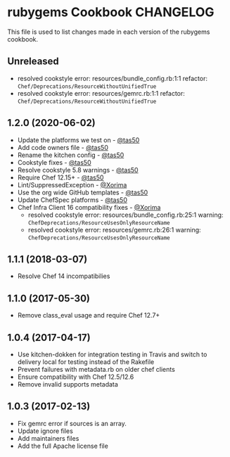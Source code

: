 # rubygems Cookbook CHANGELOG

This file is used to list changes made in each version of the rubygems cookbook.

## Unreleased

- resolved cookstyle error: resources/bundle_config.rb:1:1 refactor: `Chef/Deprecations/ResourceWithoutUnifiedTrue`
- resolved cookstyle error: resources/gemrc.rb:1:1 refactor: `Chef/Deprecations/ResourceWithoutUnifiedTrue`

## 1.2.0 (2020-06-02)

- Update the platforms we test on - [@tas50](https://github.com/tas50)
- Add code owners file - [@tas50](https://github.com/tas50)
- Rename the kitchen config - [@tas50](https://github.com/tas50)
- Cookstyle fixes - [@tas50](https://github.com/tas50)
- Resolve cookstyle 5.8 warnings - [@tas50](https://github.com/tas50)
- Require Chef 12.15+ - [@tas50](https://github.com/tas50)
- Lint/SuppressedException - [@Xorima](https://github.com/Xorima)
- Use the org wide GitHub templates - [@tas50](https://github.com/tas50)
- Update ChefSpec platforms - [@tas50](https://github.com/tas50)
- Chef Infra Client 16 compatibility fixes - [@Xorima](https://github.com/Xorima)
  - resolved cookstyle error: resources/bundle_config.rb:25:1 warning: `ChefDeprecations/ResourceUsesOnlyResourceName`
  - resolved cookstyle error: resources/gemrc.rb:26:1 warning: `ChefDeprecations/ResourceUsesOnlyResourceName`

## 1.1.1 (2018-03-07)

- Resolve Chef 14 incompatibilies

## 1.1.0 (2017-05-30)

- Remove class_eval usage and require Chef 12.7+

## 1.0.4 (2017-04-17)

- Use kitchen-dokken for integration testing in Travis and switch to delivery local for testing instead of the Rakefile
- Prevent failures with metadata.rb on older chef clients
- Ensure compatibility with Chef 12.5/12.6
- Remove invalid supports metadata

## 1.0.3 (2017-02-13)

- Fix gemrc error if sources is an array.
- Update ignore files
- Add maintainers files
- Add the full Apache license file
